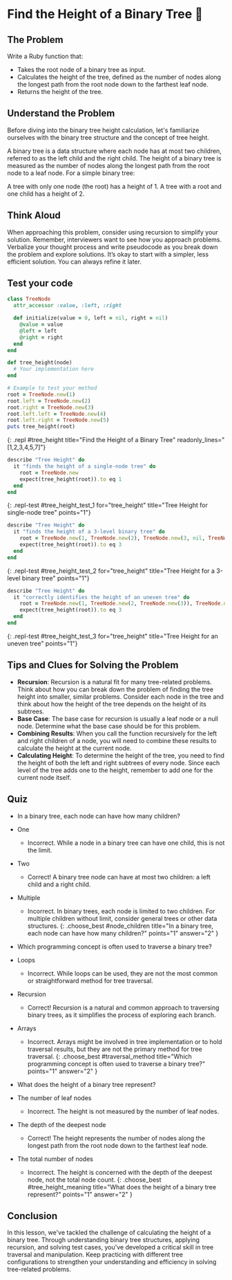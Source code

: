 # Find the Height of a Binary Tree 🌳

## The Problem
Write a Ruby function that:

- Takes the root node of a binary tree as input.
- Calculates the height of the tree, defined as the number of nodes along the longest path from the root node down to the farthest leaf node.
- Returns the height of the tree.

## Understand the Problem
Before diving into the binary tree height calculation, let's familiarize ourselves with the binary tree structure and the concept of tree height.

A binary tree is a data structure where each node has at most two children, referred to as the left child and the right child.
The height of a binary tree is measured as the number of nodes along the longest path from the root node to a leaf node.
For a simple binary tree:

A tree with only one node (the root) has a height of 1.
A tree with a root and one child has a height of 2.

## Think Aloud
When approaching this problem, consider using recursion to simplify your solution. Remember, interviewers want to see how you approach problems. Verbalize your thought process and write pseudocode as you break down the problem and explore solutions. It’s okay to start with a simpler, less efficient solution. You can always refine it later.

## Test your code

```ruby
class TreeNode
  attr_accessor :value, :left, :right

  def initialize(value = 0, left = nil, right = nil)
    @value = value
    @left = left
    @right = right
  end
end

def tree_height(node)
  # Your implementation here
end

# Example to test your method
root = TreeNode.new(1)
root.left = TreeNode.new(2)
root.right = TreeNode.new(3)
root.left.left = TreeNode.new(4)
root.left.right = TreeNode.new(5)
puts tree_height(root)
```
{: .repl #tree_height title="Find the Height of a Binary Tree" readonly_lines="[1,2,3,4,5,7]"}

```ruby
describe "Tree Height" do
  it "finds the height of a single-node tree" do
    root = TreeNode.new
    expect(tree_height(root)).to eq 1
  end
end
```
{: .repl-test #tree_height_test_1 for="tree_height" title="Tree Height for single-node tree" points="1"}

```ruby
describe "Tree Height" do
  it "finds the height of a 3-level binary tree" do
    root = TreeNode.new(1, TreeNode.new(2), TreeNode.new(3, nil, TreeNode.new(4)))
    expect(tree_height(root)).to eq 3
  end
end
```
{: .repl-test #tree_height_test_2 for="tree_height" title="Tree Height for a 3-level binary tree" points="1"}

```ruby
describe "Tree Height" do
  it "correctly identifies the height of an uneven tree" do
    root = TreeNode.new(1, TreeNode.new(2, TreeNode.new(3)), TreeNode.new(4))
    expect(tree_height(root)).to eq 3
  end
end
```
{: .repl-test #tree_height_test_3 for="tree_height" title="Tree Height for an uneven tree" points="1"}

## Tips and Clues for Solving the Problem
- **Recursion**: Recursion is a natural fit for many tree-related problems. Think about how you can break down the problem of finding the tree height into smaller, similar problems. Consider each node in the tree and think about how the height of the tree depends on the height of its subtrees.
- **Base Case**: The base case for recursion is usually a leaf node or a null node. Determine what the base case should be for this problem.
- **Combining Results**: When you call the function recursively for the left and right children of a node, you will need to combine these results to calculate the height at the current node.
- **Calculating Height**: To determine the height of the tree, you need to find the height of both the left and right subtrees of every node. Since each level of the tree adds one to the height, remember to add one for the current node itself.

## Quiz
- In a binary tree, each node can have how many children?
- One
  - Incorrect. While a node in a binary tree can have one child, this is not the limit.
- Two
  - Correct! A binary tree node can have at most two children: a left child and a right child.
- Multiple
  - Incorrect. In binary trees, each node is limited to two children. For multiple children without limit, consider general trees or other data structures.
{: .choose_best #node_children title="In a binary tree, each node can have how many children?" points="1" answer="2" }

- Which programming concept is often used to traverse a binary tree?
- Loops
  - Incorrect. While loops can be used, they are not the most common or straightforward method for tree traversal.
- Recursion
  - Correct! Recursion is a natural and common approach to traversing binary trees, as it simplifies the process of exploring each branch.
- Arrays
  - Incorrect. Arrays might be involved in tree implementation or to hold traversal results, but they are not the primary method for tree traversal.
{: .choose_best #traversal_method title="Which programming concept is often used to traverse a binary tree?" points="1" answer="2" }

- What does the height of a binary tree represent?
- The number of leaf nodes
  - Incorrect. The height is not measured by the number of leaf nodes.
- The depth of the deepest node
  - Correct! The height represents the number of nodes along the longest path from the root node down to the farthest leaf node.
- The total number of nodes
  - Incorrect. The height is concerned with the depth of the deepest node, not the total node count.
{: .choose_best #tree_height_meaning title="What does the height of a binary tree represent?" points="1" answer="2" }

## Conclusion
In this lesson, we've tackled the challenge of calculating the height of a binary tree. Through understanding binary tree structures, applying recursion, and solving test cases, you've developed a critical skill in tree traversal and manipulation. Keep practicing with different tree configurations to strengthen your understanding and efficiency in solving tree-related problems.
